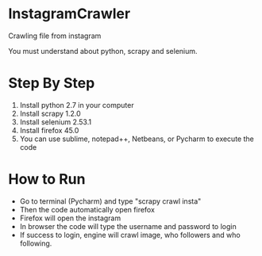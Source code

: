 # InstagramCrawler
Crawling file from instagram

You must understand about python, scrapy and selenium.

# Step By Step
1. Install python 2.7 in your computer
2. Install scrapy 1.2.0
3. Install selenium 2.53.1
4. Install firefox 45.0
5. You can use sublime, notepad++, Netbeans, or Pycharm to execute the code

# How to Run
- Go to terminal (Pycharm) and type "scrapy crawl insta"
- Then the code automatically open firefox
- Firefox will open the instagram
- In browser the code will type the username and password to login
- If success to login, engine will crawl image, who followers and who following.
